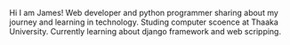 Hi I am James!
 Web developer and python programmer sharing about my journey and learning in technology.
 Studing computer scoence at Thaaka University.
 Currently learning about django framework and web scripping.

